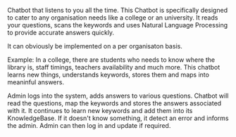 Chatbot that listens to you all the time.
This Chatbot is specifically designed to cater to any organisation needs like a college or an university. It reads your questions,
scans the keywords and uses Natural Language Processing to provide accurate answers quickly. 

It can obviously be implemented on a per organisaton basis. 

Example: In a college, there are students who needs to know where the library is, staff timings, teachers availability and much more. This chatbot learns new things, understands keywords, stores them and maps into meaninful answers. 

Admin logs into the system, adds answers to various questions. Chatbot will read the questions, map the keywords and stores the answers associated with it.
It continues to learn new keywords and add them into its KnowledgeBase. If it doesn't know something, it detect an error and informs the admin. Admin can then log in and update if required.
